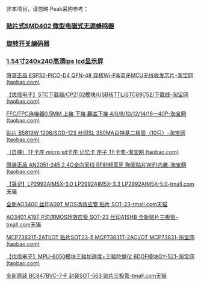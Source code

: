 非本项目，请忽略
Peak采购参考：

### [贴片式SMD402 微型电磁式无源蜂鸣器](https://item.taobao.com/item.htm?spm=a1z09.2.0.0.58db2e8dcAPJ5g&id=633598764121&_u=u20q7cgbf088)

### [旋转开关编码器](https://item.taobao.com/item.htm?spm=a1z09.2.0.0.58db2e8dcAPJ5g&id=642421111304&_u=u20q7cgb1e5c)

### [1.54寸240x240高清ips lcd显示屏](https://item.taobao.com/item.htm?spm=a1z09.2.0.0.58db2e8dcAPJ5g&id=600653923469&_u=u20q7cgb8171)

[原装正品 ESP32-PICO-D4 QFN-48 双核Wi-Fi&蓝牙MCU无线收发芯片-淘宝网 (taobao.com)](https://item.taobao.com/item.htm?spm=a1z10.3-c-s.w4002-21223910208.12.4aa26a4b5ZZ5ad&id=635409903966)

[【优信电子】STC下载器/CP2102模块/USB转TTL/STC89C52/下载线-淘宝网 (taobao.com)](https://item.taobao.com/item.htm?spm=a1z09.2.0.0.67002e8dFD3K8u&id=522573365635&_u=u20q7cgb4774)

[FFC/FPC连接器0.5MM 上接 下接 翻盖下接 4/6/8/10/12/14/16—40P-淘宝网 (taobao.com)](https://item.taobao.com/item.htm?spm=a1z09.2.0.0.67002e8dFD3K8u&id=552629356951&_u=u20q7cgb8af2)

[贴片 B5819W 1206/SOD-123 丝印SL 350MA肖特基二极管（10只）-淘宝网 (taobao.com)](https://item.taobao.com/item.htm?spm=a1z09.2.0.0.67002e8dFD3K8u&id=528155577787&_u=u20q7cgb0195)

[（自弹）TF卡座 micro sd卡座 记忆卡 座子 TF卡套-淘宝网 (taobao.com)](https://item.taobao.com/item.htm?spm=a1z09.2.0.0.67002e8dFD3K8u&id=522573245737&_u=u20q7cgba887)

[原装正品 AN2051-245 2.4G全向天线 RF射频蓝牙 陶瓷贴片WIFI内置-淘宝网 (taobao.com)](https://item.taobao.com/item.htm?spm=a1z09.2.0.0.67002e8dFD3K8u&id=558699169012&_u=u20q7cgbf623)

[【晟记】LP2992AIM5X-3.0 LP2992AIM5X-3.3 LP2992AIM5X-5.0-tmall.com天猫](https://detail.tmall.com/item.htm?id=39560542569&spm=a1z09.2.0.0.67002e8dFD3K8u&_u=u20q7cgbdcc8)

[全新AO3400 丝印A09T MOS场效应管 贴片 SOT-23-tmall.com天猫](https://detail.tmall.com/item.htm?id=520729343504&spm=a1z09.2.0.0.67002e8dFD3K8u&_u=u20q7cgb8502)

[AO3401 A19T P沟道MOS场效应管 SOT-23 丝印A1SHB 全新贴片三极管-tmall.com天猫](https://detail.tmall.com/item.htm?spm=a1z10.3-b.w4011-2881351505.25.6e616d8ddPk9uR&id=545450089938&rn=0515b775cb0a9c73cf9921e7ff2b48ea&abbucket=9&skuId=3938846709597)

[MCP73831T-2ATI/OT 贴片SOT23-5 MCP73831T-2ACI/OT MCP73831-淘宝网 (taobao.com)](https://item.taobao.com/item.htm?spm=a1z09.2.0.0.67002e8dFD3K8u&id=654241859685&_u=u20q7cgb49ec)

[【优信电子】MPU-6050模块三轴加速度+三轴陀螺仪 6DOF模块GY-521-淘宝网 (taobao.com)](https://item.taobao.com/item.htm?spm=a1z09.2.0.0.67002e8dFD3K8u&id=522575310310&_u=u20q7cgb548a)

[全新原装 BC847BVC-7-F 封装SOT-563 贴片三极管-tmall.com天猫](https://detail.tmall.com/item.htm?id=628048515805&spm=a1z09.2.0.0.67002e8dY4uM5d&_u=u20q7cgb06a7)

